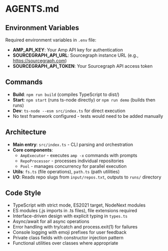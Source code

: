 # AGENTS.md

## Environment Variables
Required environment variables in `.env` file:
- **AMP_API_KEY**: Your Amp API key for authentication
- **SOURCEGRAPH_API_URL**: Sourcegraph instance URL (e.g., https://sourcegraph.com)
- **SOURCEGRAPH_API_TOKEN**: Your Sourcegraph API access token

## Commands
- **Build**: `npm run build` (compiles TypeScript to dist/)
- **Start**: `npm start` (runs ts-node directly) or `npm run demo` (builds then runs)
- **Dev**: `ts-node --esm src/index.ts` for direct execution
- No test framework configured - tests would need to be added manually

## Architecture
- **Main entry**: `src/index.ts` - CLI parsing and orchestration
- **Core components**: 
  - `AmpExecutor` - executes `amp -x` commands with prompts
  - `RepoProcessor` - processes individual repositories
  - `Pool` - manages concurrency for parallel execution
- **Utils**: `fs.ts` (file operations), `path.ts` (path utilities)
- **I/O**: Reads repo slugs from `input/repos.txt`, outputs to `runs/` directory

## Code Style
- TypeScript with strict mode, ES2021 target, NodeNext modules
- ES modules (.js imports in .ts files), file extensions required
- Interface-driven design with explicit typing in `types.ts`
- Async/await for all async operations
- Error handling with try/catch and process.exit(1) for failures
- Console logging with emoji prefixes for user feedback
- Private class fields with constructor injection pattern
- Functional utilities over classes where appropriate
